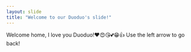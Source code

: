 ```yaml
---
layout: slide
title: "Welcome to our Duoduo's slide!"
---
```

Welcome home, I love you Duoduo!❤️😍😘💕😁👍
Use the left arrow to go back!
